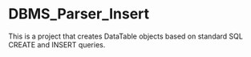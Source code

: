 # DBMS_Parser_Insert

This is a project that creates DataTable objects based on standard SQL CREATE and INSERT queries.
